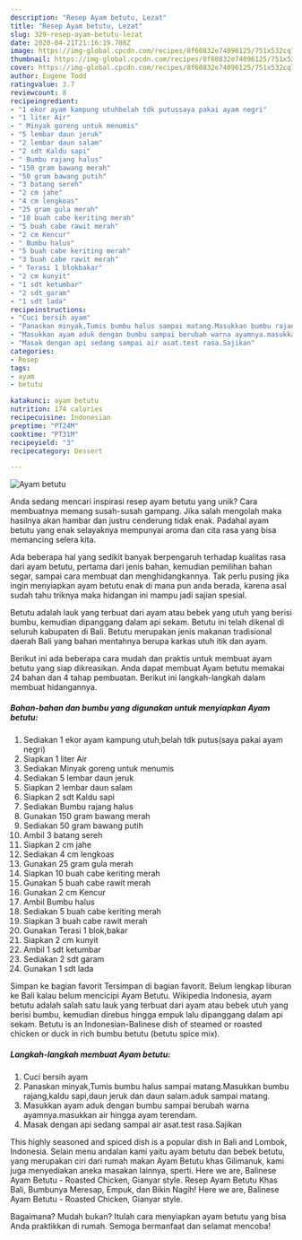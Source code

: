 ```yaml
---
description: "Resep Ayam betutu, Lezat"
title: "Resep Ayam betutu, Lezat"
slug: 329-resep-ayam-betutu-lezat
date: 2020-04-21T21:16:19.708Z
image: https://img-global.cpcdn.com/recipes/8f60832e74096125/751x532cq70/ayam-betutu-foto-resep-utama.jpg
thumbnail: https://img-global.cpcdn.com/recipes/8f60832e74096125/751x532cq70/ayam-betutu-foto-resep-utama.jpg
cover: https://img-global.cpcdn.com/recipes/8f60832e74096125/751x532cq70/ayam-betutu-foto-resep-utama.jpg
author: Eugene Todd
ratingvalue: 3.7
reviewcount: 8
recipeingredient:
- "1 ekor ayam kampung utuhbelah tdk putussaya pakai ayam negri"
- "1 liter Air"
- " Minyak goreng untuk menumis"
- "5 lembar daun jeruk"
- "2 lembar daun salam"
- "2 sdt Kaldu sapi"
- " Bumbu rajang halus"
- "150 gram bawang merah"
- "50 gram bawang putih"
- "3 batang sereh"
- "2 cm jahe"
- "4 cm lengkoas"
- "25 gram gula merah"
- "10 buah cabe keriting merah"
- "5 buah cabe rawit merah"
- "2 cm Kencur"
- " Bumbu halus"
- "5 buah cabe keriting merah"
- "3 buah cabe rawit merah"
- " Terasi 1 blokbakar"
- "2 cm kunyit"
- "1 sdt ketumbar"
- "2 sdt garam"
- "1 sdt lada"
recipeinstructions:
- "Cuci bersih ayam"
- "Panaskan minyak,Tumis bumbu halus sampai matang.Masukkan bumbu rajang,kaldu sapi,daun jeruk dan daun salam.aduk sampai matang."
- "Masukkan ayam aduk dengan bumbu sampai berubah warna ayamnya.masukkan air hingga ayam terendam."
- "Masak dengan api sedang sampai air asat.test rasa.Sajikan"
categories:
- Resep
tags:
- ayam
- betutu

katakunci: ayam betutu 
nutrition: 174 calories
recipecuisine: Indonesian
preptime: "PT24M"
cooktime: "PT31M"
recipeyield: "3"
recipecategory: Dessert

---
```



![Ayam betutu](https://img-global.cpcdn.com/recipes/8f60832e74096125/751x532cq70/ayam-betutu-foto-resep-utama.jpg)

Anda sedang mencari inspirasi resep ayam betutu yang unik? Cara membuatnya memang susah-susah gampang. Jika salah mengolah maka hasilnya akan hambar dan justru cenderung tidak enak. Padahal ayam betutu yang enak selayaknya mempunyai aroma dan cita rasa yang bisa memancing selera kita.

Ada beberapa hal yang sedikit banyak berpengaruh terhadap kualitas rasa dari ayam betutu, pertama dari jenis bahan, kemudian pemilihan bahan segar, sampai cara membuat dan menghidangkannya. Tak perlu pusing jika ingin menyiapkan ayam betutu enak di mana pun anda berada, karena asal sudah tahu triknya maka hidangan ini mampu jadi sajian spesial.

Betutu adalah lauk yang terbuat dari ayam atau bebek yang utuh yang berisi bumbu, kemudian dipanggang dalam api sekam. Betutu ini telah dikenal di seluruh kabupaten di Bali. Betutu merupakan jenis makanan tradisional daerah Bali yang bahan mentahnya berupa karkas utuh itik dan ayam.


Berikut ini ada beberapa cara mudah dan praktis untuk membuat ayam betutu yang siap dikreasikan. Anda dapat membuat Ayam betutu memakai 24 bahan dan 4 tahap pembuatan. Berikut ini langkah-langkah dalam membuat hidangannya.

<!--inarticleads1-->

##### Bahan-bahan dan bumbu yang digunakan untuk menyiapkan Ayam betutu:

1. Sediakan 1 ekor ayam kampung utuh,belah tdk putus(saya pakai ayam negri)
1. Siapkan 1 liter Air
1. Sediakan  Minyak goreng untuk menumis
1. Sediakan 5 lembar daun jeruk
1. Siapkan 2 lembar daun salam
1. Siapkan 2 sdt Kaldu sapi
1. Sediakan  Bumbu rajang halus
1. Gunakan 150 gram bawang merah
1. Sediakan 50 gram bawang putih
1. Ambil 3 batang sereh
1. Siapkan 2 cm jahe
1. Sediakan 4 cm lengkoas
1. Gunakan 25 gram gula merah
1. Siapkan 10 buah cabe keriting merah
1. Gunakan 5 buah cabe rawit merah
1. Gunakan 2 cm Kencur
1. Ambil  Bumbu halus
1. Sediakan 5 buah cabe keriting merah
1. Siapkan 3 buah cabe rawit merah
1. Gunakan  Terasi 1 blok,bakar
1. Siapkan 2 cm kunyit
1. Ambil 1 sdt ketumbar
1. Sediakan 2 sdt garam
1. Gunakan 1 sdt lada


Simpan ke bagian favorit Tersimpan di bagian favorit. Belum lengkap liburan ke Bali kalau belum mencicipi Ayam Betutu. Wikipedia Indonesia, ayam betutu adalah salah satu lauk yang terbuat dari ayam atau bebek utuh yang berisi bumbu, kemudian direbus hingga empuk lalu dipanggang dalam api sekam. Betutu is an Indonesian-Balinese dish of steamed or roasted chicken or duck in rich bumbu betutu (betutu spice mix). 

<!--inarticleads2-->

##### Langkah-langkah membuat Ayam betutu:

1. Cuci bersih ayam
1. Panaskan minyak,Tumis bumbu halus sampai matang.Masukkan bumbu rajang,kaldu sapi,daun jeruk dan daun salam.aduk sampai matang.
1. Masukkan ayam aduk dengan bumbu sampai berubah warna ayamnya.masukkan air hingga ayam terendam.
1. Masak dengan api sedang sampai air asat.test rasa.Sajikan


This highly seasoned and spiced dish is a popular dish in Bali and Lombok, Indonesia. Selain menu andalan kami yaitu ayam betutu dan bebek betutu, yang merupakan ciri dari rumah makan Ayam Betutu khas Gilimanuk, kami juga menyediakan aneka masakan lainnya, sperti. Here we are, Balinese Ayam Betutu - Roasted Chicken, Gianyar style. Resep Ayam Betutu Khas Bali, Bumbunya Meresap, Empuk, dan Bikin Nagih! Here we are, Balinese Ayam Betutu - Roasted Chicken, Gianyar style. 

Bagaimana? Mudah bukan? Itulah cara menyiapkan ayam betutu yang bisa Anda praktikkan di rumah. Semoga bermanfaat dan selamat mencoba!
